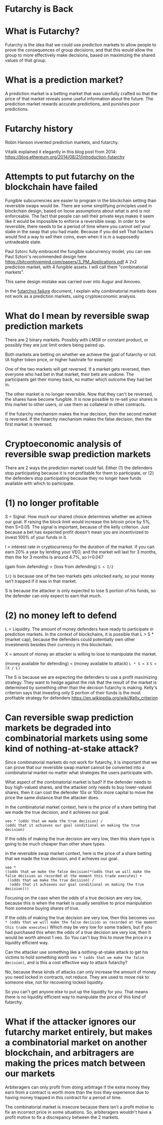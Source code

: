 Futarchy is Back
==========

What is Futarchy?
============

Futarchy is the idea that we could use prediction markets to allow people to prove the consequences of group decisions, and that this would allow the group to more effectively make decisions, based on maximizing the shared values of that group.

What is a prediction market?
===========

A prediction market is a betting market that was carefully crafted so that the price of that market reveals some useful information about the future. The prediction market rewards accurate predictions, and punishes poor predictions.

Futarchy history
========

Robin Hanson invented prediction markets, and futarchy. 

Vitalik explained it elegantly in this blog post from 2014: https://blog.ethereum.org/2014/08/21/introduction-futarchy

Attempts to put futarchy on the blockchain have failed
=======================

Fungible subcurrencies are easier to program in the blockchain setting than reversible swaps would be. There are some simplifying principles used in blockchain design, based on loose assumptions about what is and is not enforceable.
The fact that people can sell their private keys makes it seem like it would be impossible to enforce a reversible swap. In order to be reversible, there needs to be a period of time where you cannot sell your stake in the swap that you had made. Because if you did sell 
That hackers would find a way to sell their coins, even when it is in a supposedly untradeable state.

Paul Sztorc fully embraced the fungible subcurrency model, you can see Paul Sztorc's recommended design here https://bitcoinhivemind.com/papers/3_PM_Applications.pdf
A 2x2 prediction market, with 4 fungible assets. I will call them "combinatorial markets".

This same design mistake was carried over into Augur and Amoveo.

In the [futarchys failure](futarchys_failure.md) document, I explain why combinatorial markets does not work as a prediction markets, using cryptoeconomic analysis.

What do I mean by reversible swap prediction markets
=================

There are 2 binary markets. Possibly with LMSR or constant product, or possibly they are just limit orders being paired up.

Both markets are betting on whether we achieve the goal of futarchy or not. (A higher token price, or higher hashrate for example)

One of the two markets will get reversed.
If a market gets reversed, then everyone who had bet in that market, their bets are undone. The participants get their money back, no matter which outcome they had bet in.

The other market is no longer reversible. Now that they can't be reversed, the shares have become fungible. It is now possible to re-sell your shares in this market to other users, or use them as collateral in other contracts.

If the futarchy mechanism makes the true decision, then the second market is reversed.
If the futarchy mechanism makes the false decision, then the first market is reversed.


Cryptoeconomic analysis of reversible swap prediction markets
======================

There are 2 ways the prediction market could fail.
Either (1) the defenders stop participating because it is not profitable for them to participate, or (2) the defenders stop participating because they no longer have funds available with which to participate.

(1) no longer profitable
=========

S = Signal. How much our shared choice determines whether we achieve our goal. If raising the block limit would increase the bitcoin price by 5%, then S=0.05. The signal is important, because of the kelly criterion. Just because a bet has expected profit doesn't mean you are incentivized to invest 100% of your funds in it.

I = interest rate in cryptocurrency for the duration of the market. If you can earn 20% a year by lending your VEO, and the market will last for 3 months, then the for 3 months is around 4.7%, so I=0.047

(gain from defending) < (loss from defending)
`S < I/2`

`I/2` is because one of the two markets gets unlocked early, so your money isn't trapped if it was in that market.

S is because the attacker is only expected to lose S portion of his funds, so the defender can only expect to earn that much.

(2) no money left to defend
==========

L = Liquidity. The amount of money defenders have ready to participate in prediction markets. In the context of blockchains, it is possible that L > S * (market cap), because the defenders could potentially own other investments besides their currency in this blockchain.

X = amount of money an attacker is willing to lose to manipulate the market.

(money available for defending) < (money available to attack)
`L * S < X`
`S < (X / L)`

The S is because we are expecting the defenders to use a profit maximizing strategy. They want to hedge against the risk that the result of the market is determined by something other than the decision futarchy is making. Kelly's criterion says that investing only S portion of their funds is the most profitable strategy for defenders https://en.wikipedia.org/wiki/Kelly_criterion


Can reversible swap prediction markets be degraded into combinatorial markets using some kind of nothing-at-stake attack?
=================

Since combinatorial markets do not work for futarchy, it is important that we can prove that our reversible swap market cannot be converted into a combinatorial market no matter what strategies the users participate with.

What aspect of the combinatorial market is bad?
if the defender needs to buy high-valued shares, and the attacker only needs to buy lower-valued shares, then it can cost the defender 10x or 100x more capital to move the price the same distance that the attacker does.

in the combinatorial market context, here is the price of a share betting that we made the true decision, and it achieves our goal.
```
veo * (odds that we made the true decision) /
(odds that it achieves our goal conditional on making the true decision)
```
If the odds of making the true decision are very low, then this share type is going to be much cheaper than other share types.

in the reversible swap market context, here is the price of a share betting that we made the true decision, and it achieves our goal.

```
veo *
((odds that we make the false decision)*(odds that we will make the false decision as recorded at the moment this trade executes) +
 ((odds that we make the true decision) /
  (odds that it achieves our goal conditional on making the true decision)))
```

Focusing on the case when the odds of a true decision are very low, because this is when the market is usually sensitive to price manipulation from someone buying shares of true.

If the odds of making the true decision are very low, then this becomes ```veo * (odds that we will make the false decision as recorded at the moment this trade executes)```
Which may be very low for some traders, but if you had purchased this when the odds of a true decision are very low, then it would be worth almost 1 veo. So You can't buy this to move the price in a liquidity efficient way.

Can the attacker use something like a nothing-at-stake attack to get his victims to hold something worth `veo * (odds that we make the false decision)`, and is this a cost effective way to attack futarchy?

No, because these kinds of attacks can only increase the amount of money you need locked in contracts, not reduce. They are used to move risk to someone else, not for recovering locked liquidity.

So you can't get anyone else to put up the liquidity for you. That means there is no liquidity efficient way to manipulate the price of this kind of futarchy.


What if the attacker ignores our futarchy market entirely, but makes a combinatorial market on another blockchain, and arbitragers are making the prices match between our markets
=====================

Arbiteragers can only profit from doing arbitrage if the extra money they earn from a contract is worth more than the loss they experience due to having money trapped in this contract for a period of time.

The combinatorial market is insecure because there isn't a profit motive to fix an incorrect price in some situations. So, arbiteragers wouldn't have a profit motive to fix a discrepancy between the 2 markets.

